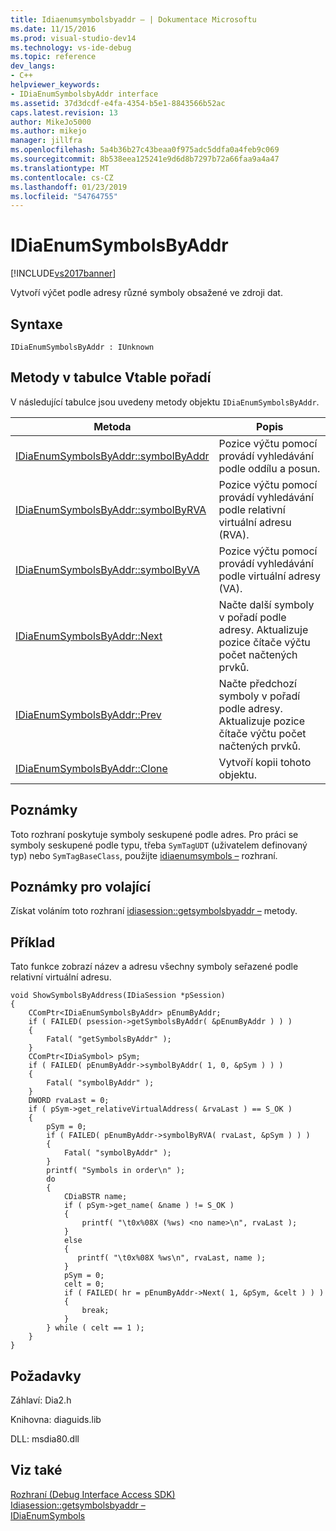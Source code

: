 ```yaml
---
title: Idiaenumsymbolsbyaddr – | Dokumentace Microsoftu
ms.date: 11/15/2016
ms.prod: visual-studio-dev14
ms.technology: vs-ide-debug
ms.topic: reference
dev_langs:
- C++
helpviewer_keywords:
- IDiaEnumSymbolsbyAddr interface
ms.assetid: 37d3dcdf-e4fa-4354-b5e1-8843566b52ac
caps.latest.revision: 13
author: MikeJo5000
ms.author: mikejo
manager: jillfra
ms.openlocfilehash: 5a4b36b27c43beaa0f975adc5ddfa0a4feb9c069
ms.sourcegitcommit: 8b538eea125241e9d6d8b7297b72a66faa9a4a47
ms.translationtype: MT
ms.contentlocale: cs-CZ
ms.lasthandoff: 01/23/2019
ms.locfileid: "54764755"
---
```

# <a name="idiaenumsymbolsbyaddr"></a>IDiaEnumSymbolsByAddr
[!INCLUDE[vs2017banner](../../includes/vs2017banner.md)]

Vytvoří výčet podle adresy různé symboly obsažené ve zdroji dat.  
  
## <a name="syntax"></a>Syntaxe  
  
```  
IDiaEnumSymbolsByAddr : IUnknown  
```  
  
## <a name="methods-in-vtable-order"></a>Metody v tabulce Vtable pořadí  
 V následující tabulce jsou uvedeny metody objektu `IDiaEnumSymbolsByAddr`.  
  
|Metoda|Popis|  
|------------|-----------------|  
|[IDiaEnumSymbolsByAddr::symbolByAddr](../../debugger/debug-interface-access/idiaenumsymbolsbyaddr-symbolbyaddr.md)|Pozice výčtu pomocí provádí vyhledávání podle oddílu a posun.|  
|[IDiaEnumSymbolsByAddr::symbolByRVA](../../debugger/debug-interface-access/idiaenumsymbolsbyaddr-symbolbyrva.md)|Pozice výčtu pomocí provádí vyhledávání podle relativní virtuální adresu (RVA).|  
|[IDiaEnumSymbolsByAddr::symbolByVA](../../debugger/debug-interface-access/idiaenumsymbolsbyaddr-symbolbyva.md)|Pozice výčtu pomocí provádí vyhledávání podle virtuální adresy (VA).|  
|[IDiaEnumSymbolsByAddr::Next](../../debugger/debug-interface-access/idiaenumsymbolsbyaddr-next.md)|Načte další symboly v pořadí podle adresy. Aktualizuje pozice čítače výčtu počet načtených prvků.|  
|[IDiaEnumSymbolsByAddr::Prev](../../debugger/debug-interface-access/idiaenumsymbolsbyaddr-prev.md)|Načte předchozí symboly v pořadí podle adresy. Aktualizuje pozice čítače výčtu počet načtených prvků.|  
|[IDiaEnumSymbolsByAddr::Clone](../../debugger/debug-interface-access/idiaenumsymbolsbyaddr-clone.md)|Vytvoří kopii tohoto objektu.|  
  
## <a name="remarks"></a>Poznámky  
 Toto rozhraní poskytuje symboly seskupené podle adres. Pro práci se symboly seskupené podle typu, třeba `SymTagUDT` (uživatelem definovaný typ) nebo `SymTagBaseClass`, použijte [idiaenumsymbols –](../../debugger/debug-interface-access/idiaenumsymbols.md) rozhraní.  
  
## <a name="notes-for-callers"></a>Poznámky pro volající  
 Získat voláním toto rozhraní [idiasession::getsymbolsbyaddr –](../../debugger/debug-interface-access/idiasession-getsymbolsbyaddr.md) metody.  
  
## <a name="example"></a>Příklad  
 Tato funkce zobrazí název a adresu všechny symboly seřazené podle relativní virtuální adresu.  
  
```cpp#  
void ShowSymbolsByAddress(IDiaSession *pSession)  
{  
    CComPtr<IDiaEnumSymbolsByAddr> pEnumByAddr;  
    if ( FAILED( psession->getSymbolsByAddr( &pEnumByAddr ) ) )  
    {  
        Fatal( "getSymbolsByAddr" );  
    }  
    CComPtr<IDiaSymbol> pSym;  
    if ( FAILED( pEnumByAddr->symbolByAddr( 1, 0, &pSym ) ) )  
    {  
        Fatal( "symbolByAddr" );  
    }  
    DWORD rvaLast = 0;  
    if ( pSym->get_relativeVirtualAddress( &rvaLast ) == S_OK )  
    {  
        pSym = 0;  
        if ( FAILED( pEnumByAddr->symbolByRVA( rvaLast, &pSym ) ) )  
        {  
            Fatal( "symbolByAddr" );  
        }  
        printf( "Symbols in order\n" );  
        do  
        {   
            CDiaBSTR name;  
            if ( pSym->get_name( &name ) != S_OK )  
            {  
                printf( "\t0x%08X (%ws) <no name>\n", rvaLast );  
            }  
            else  
            {  
               printf( "\t0x%08X %ws\n", rvaLast, name );  
            }  
            pSym = 0;  
            celt = 0;  
            if ( FAILED( hr = pEnumByAddr->Next( 1, &pSym, &celt ) ) )  
            {  
                break;  
            }  
        } while ( celt == 1 );  
    }  
}  
```  
  
## <a name="requirements"></a>Požadavky  
 Záhlaví: Dia2.h  
  
 Knihovna: diaguids.lib  
  
 DLL: msdia80.dll  
  
## <a name="see-also"></a>Viz také  
 [Rozhraní (Debug Interface Access SDK)](../../debugger/debug-interface-access/interfaces-debug-interface-access-sdk.md)   
 [Idiasession::getsymbolsbyaddr –](../../debugger/debug-interface-access/idiasession-getsymbolsbyaddr.md)   
 [IDiaEnumSymbols](../../debugger/debug-interface-access/idiaenumsymbols.md)
